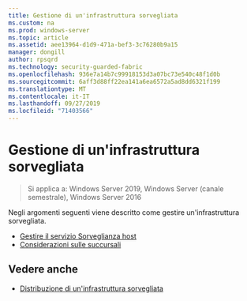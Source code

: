 ```yaml
---
title: Gestione di un'infrastruttura sorvegliata
ms.custom: na
ms.prod: windows-server
ms.topic: article
ms.assetid: aee13964-d1d9-471a-bef3-3c76280b9a15
manager: dongill
author: rpsqrd
ms.technology: security-guarded-fabric
ms.openlocfilehash: 936e7a14b7c99918153d3a07bc73e540c48f1d0b
ms.sourcegitcommit: 6aff3d88ff22ea141a6ea6572a5ad8dd6321f199
ms.translationtype: MT
ms.contentlocale: it-IT
ms.lasthandoff: 09/27/2019
ms.locfileid: "71403566"
---
```

# <a name="managing-a-guarded-fabric"></a>Gestione di un'infrastruttura sorvegliata

> Si applica a: Windows Server 2019, Windows Server (canale semestrale), Windows Server 2016

Negli argomenti seguenti viene descritto come gestire un'infrastruttura sorvegliata.

- [Gestire il servizio Sorveglianza host](guarded-fabric-manage-hgs.md)
- [Considerazioni sulle succursali](guarded-fabric-manage-branch-office.md)

## <a name="see-also"></a>Vedere anche

- [Distribuzione di un'infrastruttura sorvegliata](guarded-fabric-deploying-hgs-overview.md)